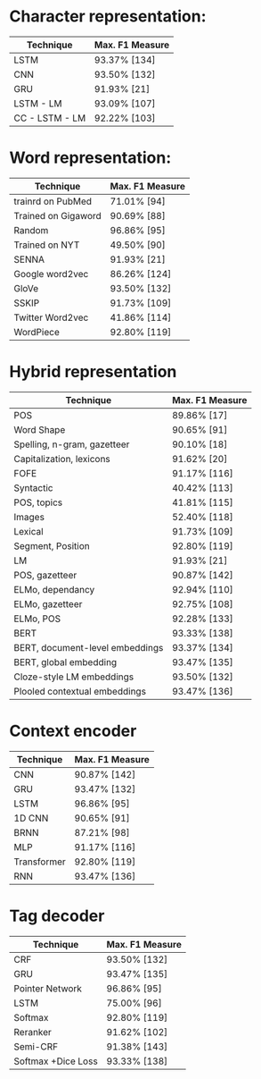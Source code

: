 # Character representation:

| Technique      | Max. F1 Measure |
| -------------- | --------------- |
| LSTM           | 93.37% [134]    |
| CNN            | 93.50% [132]    |
| GRU            | 91.93% [21]     |
| LSTM - LM      | 93.09% [107]    |
| CC - LSTM - LM | 92.22% [103]    |

# Word representation:

| Technique           | Max. F1 Measure |
| ------------------- | --------------- |
| trainrd on PubMed   | 71.01% [94]     |
| Trained on Gigaword | 90.69% [88]     | 
| Random              | 96.86% [95]     | 
| Trained on NYT      | 49.50% [90]     | 
| SENNA               | 91.93% [21]     | 
| Google word2vec     | 86.26% [124]    |
| GloVe               | 93.50% [132]    |
| SSKIP               | 91.73% [109]    |
| Twitter Word2vec    | 41.86% [114]    |
| WordPiece           | 92.80% [119]    |

# Hybrid representation

| Technique                       | Max. F1 Measure |
| ------------------------------- | --------------- |
| POS                             | 89.86% [17]     |
| Word Shape                      | 90.65% [91]     |
| Spelling, n-gram, gazetteer     | 90.10% [18]     |
| Capitalization, lexicons        | 91.62% [20]     |
| FOFE                            | 91.17% [116]    |
| Syntactic                       | 40.42% [113]    |
| POS, topics                     | 41.81% [115]    |
| Images                          | 52.40% [118]    |
| Lexical                         | 91.73% [109]    |
| Segment, Position               | 92.80% [119]    |
| LM                              | 91.93% [21]     |
| POS, gazetteer                  | 90.87% [142]    |
| ELMo, dependancy                | 92.94% [110]    |
| ELMo, gazetteer                 | 92.75% [108]    |
| ELMo, POS                       | 92.28% [133]    |
| BERT                            | 93.33% [138]    |
| BERT, document-level embeddings | 93.37% [134]    |
| BERT, global embedding          | 93.47% [135]    |
| Cloze-style LM embeddings       | 93.50% [132]    |
| Plooled contextual embeddings   | 93.47% [136]    |

# Context encoder

| Technique   | Max. F1 Measure |
| ----------- | --------------- |
| CNN         | 90.87% [142]    |
| GRU         | 93.47% [132]    |
| LSTM        | 96.86% [95]     |
| 1D CNN      | 90.65% [91]     |
| BRNN        | 87.21% [98]     |
| MLP         | 91.17% [116]    |
| Transformer | 92.80% [119]    |
| RNN         | 93.47% [136]    |

# Tag decoder

| Technique          | Max. F1 Measure |
| ------------------ | --------------- |
| CRF                | 93.50% [132]    |
| GRU                | 93.47% [135]    |
| Pointer Network    | 96.86% [95]     |
| LSTM               | 75.00% [96]     |
| Softmax            | 92.80% [119]    |
| Reranker           | 91.62% [102]    |
| Semi-CRF           | 91.38% [143]    |
| Softmax +Dice Loss | 93.33% [138]    |
